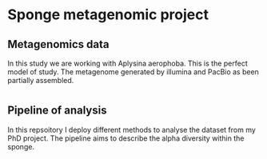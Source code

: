 # Sponge metagenomic project
## Metagenomics data 
In this study we are working with Aplysina aerophoba. This is the perfect model of study. The metagenome generated by illumina and PacBio as been partially assembled. 
#

## Pipeline of analysis 
In this repsoitory I deploy different methods to analyse the dataset from my PhD project. The pipeline aims to describe the alpha diversity within the sponge. 